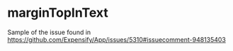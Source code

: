 # marginTopInText

Sample of the issue found in https://github.com/Expensify/App/issues/5310#issuecomment-948135403
